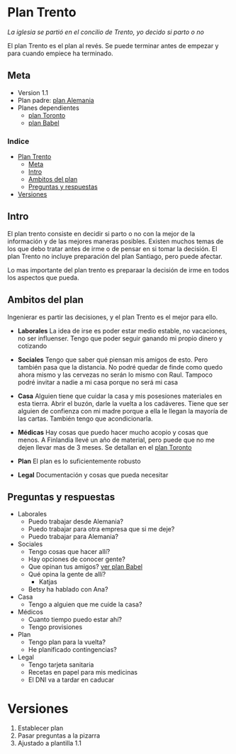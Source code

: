 # Plan Trento
_La iglesia se partió en el concilio de Trento, yo decido  si parto o no_

El plan Trento es el plan al revés. Se puede terminar antes de empezar y para cuando empiece ha terminado. 

## Meta
- Version 1.1
- Plan padre: [plan Alemania](Alemania.md)
- Planes dependientes
  - [plan Toronto](Toronto.md)
  - [plan Babel](Babel.md)

### Indice
- [Plan Trento](#plan-trento)
  - [Meta](#meta)
  - [Intro](#intro)
  - [Ambitos del plan](#ambitos-del-plan)
  - [Preguntas y respuestas](#preguntas-y-respuestas)
- [Versiones](#versiones)



## Intro
El plan trento consiste en decidir si parto o no con la mejor de la información y de las mejores maneras posibles. Existen muchos temas de los que debo tratar antes de irme o de pensar en si tomar la decisión. El plan Trento no incluye preparación del plan Santiago, pero puede afectar.

Lo mas importante del plan trento es preparaar la decisión de irme en todos los aspectos que pueda.

## Ambitos del plan
Ingenierar es partir las decisiones, y el plan Trento es el mejor para ello. 

- **Laborales**
La idea de irse es poder estar medio estable, no vacaciones, no ser influenser. Tengo que poder seguir ganando mi propio dinero y cotizando

- **Sociales**
Tengo que saber qué piensan mis amigos de esto. Pero también pasa que la distancia. No podré quedar de finde como quedo ahora mismo y las cervezas no serán lo mismo con Raul. Tampoco podré invitar a nadie a mi casa porque no será mi casa

- **Casa**
Alguien tiene que cuidar la casa y mis posesiones materiales en esta tierra. Abrir el buzón, darle la vuelta a los cadáveres. Tiene que ser alguien de confienza con mi madre porque a ella le llegan la mayoría de las cartas. También tengo que acondicionarla.

- **Médicas**
Hay cosas que puedo hacer mucho acopio y cosas que menos. A Finlandia llevé un año de material, pero puede que no me dejen llevar mas de 3 meses. Se detallan en el [plan Toronto](Toronto.md)

- **Plan**
El plan es lo suficientemente robusto

- **Legal**
Documentación y cosas que pueda necesitar

## Preguntas y respuestas
- Laborales
  - Puedo trabajar desde Alemania?
  - Puedo trabajar para otra empresa que si me deje?
  - Puedo trabajar para Alemania?
- Sociales
  - Tengo cosas que hacer allí? 
  - Hay opciones de conocer gente?
  - Que opinan tus amigos? [ver plan Babel](Babel.md)
  - Qué opina la gente de allí?
    - Katjas
  - Betsy ha hablado con Ana?
- Casa
  - Tengo a alguien que me cuide la casa?
- Médicos
  - Cuanto tiempo puedo estar ahí?
  - Tengo provisiones
- Plan
  - Tengo plan para la vuelta?
  - He planificado contingencias?
- Legal
  - Tengo tarjeta sanitaria
  - Recetas en papel para mis medicinas
  - El DNI va a tardar en caducar

# Versiones
1. Establecer plan
2. Pasar preguntas a la pizarra
3. Ajustado a plantilla 1.1